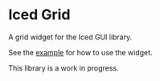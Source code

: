 # Iced Grid

A grid widget for the Iced GUI library.

See the [example](examples/) for how to use the widget.

This library is a work in progress.

